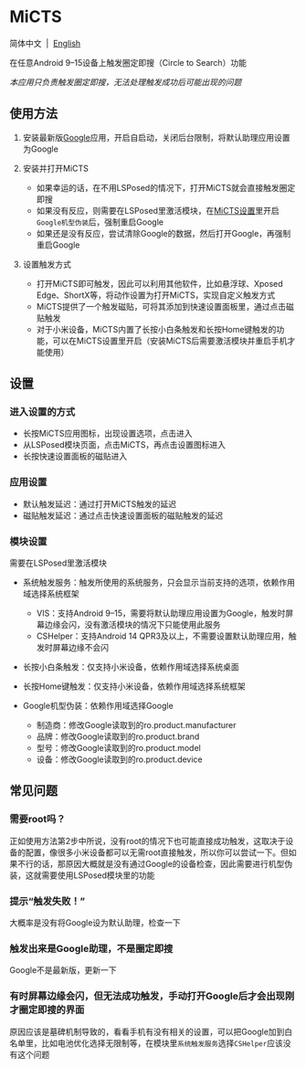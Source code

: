 # MiCTS

简体中文&nbsp;&nbsp;|&nbsp;&nbsp;[English](https://github.com/parallelcc/MiCTS/blob/main/README_en.md)

在任意Android 9–15设备上触发圈定即搜（Circle to Search）功能

*本应用只负责触发圈定即搜，无法处理触发成功后可能出现的问题*

## 使用方法

1. 安装最新版[Google](https://play.google.com/store/apps/details?id=com.google.android.googlequicksearchbox)应用，开启自启动，关闭后台限制，将默认助理应用设置为Google


2. 安装并打开MiCTS
    - 如果幸运的话，在不用LSPosed的情况下，打开MiCTS就会直接触发圈定即搜
    - 如果没有反应，则需要在LSPosed里激活模块，在[MiCTS设置](#进入设置的方式)里开启`Google机型伪装`后，强制重启Google
    - 如果还是没有反应，尝试清除Google的数据，然后打开Google，再强制重启Google


3. 设置触发方式
    - 打开MiCTS即可触发，因此可以利用其他软件，比如悬浮球、Xposed Edge、ShortX等，将动作设置为打开MiCTS，实现自定义触发方式
    - MiCTS提供了一个触发磁贴，可将其添加到快速设置面板里，通过点击磁贴触发
    - 对于小米设备，MiCTS内置了长按小白条触发和长按Home键触发的功能，可以在MiCTS设置里开启（安装MiCTS后需要激活模块并重启手机才能使用）

## 设置

### 进入设置的方式
- 长按MiCTS应用图标，出现设置选项，点击进入
- 从LSPosed模块页面，点击MiCTS，再点击设置图标进入
- 长按快速设置面板的磁贴进入

### 应用设置
- 默认触发延迟：通过打开MiCTS触发的延迟
- 磁贴触发延迟：通过点击快速设置面板的磁贴触发的延迟

### 模块设置
需要在LSPosed里激活模块

- 系统触发服务：触发所使用的系统服务，只会显示当前支持的选项，依赖作用域选择系统框架
   - VIS：支持Android 9–15，需要将默认助理应用设置为Google，触发时屏幕边缘会闪，没有激活模块的情况下只能使用此服务
   - CSHelper：支持Android 14 QPR3及以上，不需要设置默认助理应用，触发时屏幕边缘不会闪


- 长按小白条触发：仅支持小米设备，依赖作用域选择系统桌面


- 长按Home键触发：仅支持小米设备，依赖作用域选择系统框架

 
- Google机型伪装：依赖作用域选择Google
   - 制造商：修改Google读取到的ro.product.manufacturer
   - 品牌：修改Google读取到的ro.product.brand
   - 型号：修改Google读取到的ro.product.model
   - 设备：修改Google读取到的ro.product.device 

## 常见问题

### 需要root吗？

正如使用方法第2步中所说，没有root的情况下也可能直接成功触发，这取决于设备的配置，像很多小米设备都可以无需root直接触发，所以你可以尝试一下。但如果不行的话，那原因大概就是没有通过Google的设备检查，因此需要进行机型伪装，这就需要使用LSPosed模块里的功能

### 提示“触发失败！”

大概率是没有将Google设为默认助理，检查一下

### 触发出来是Google助理，不是圈定即搜

Google不是最新版，更新一下

### 有时屏幕边缘会闪，但无法成功触发，手动打开Google后才会出现刚才圈定即搜的界面

原因应该是墓碑机制导致的，看看手机有没有相关的设置，可以把Google加到白名单里，比如电池优化选择无限制等，在模块里`系统触发服务`选择`CSHelper`应该没有这个问题